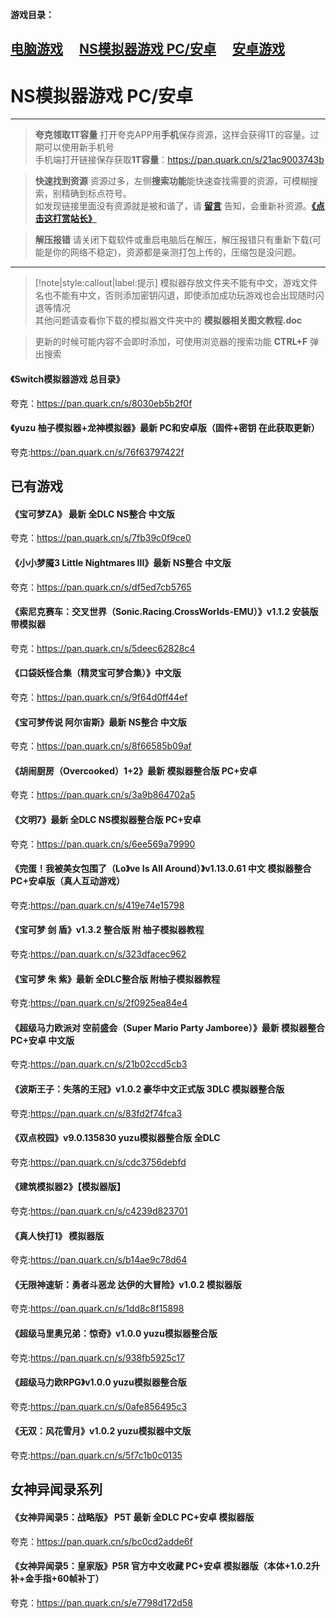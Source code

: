 **游戏目录：**

 [电脑游戏](zh-cn/Games/PC)&#8195;
 [NS模拟器游戏 PC/安卓](zh-cn/Games/NSgames)&#8195;
 [安卓游戏](zh-cn/Games/Android)
---

# NS模拟器游戏 PC/安卓

---
> **夸克领取1T容量**
  打开夸克APP用**手机**保存资源，这样会获得1T的容量。过期可以使用新手机号  
  手机端打开链接保存获取**1T容量**：https://pan.quark.cn/s/21ac9003743b  

> **快速找到资源**
  资源过多，左侧**搜索功能**能快速查找需要的资源，可模糊搜索，别精确到标点符号。  
  如发现链接里面没有资源就是被和谐了，请 [**留言**](zh-cn/bbs) 告知，会重新补资源。[**《点击这打赏站长》**](zh-cn/dashang)

> **解压报错**
  请关闭下载软件或重启电脑后在解压，解压报错只有重新下载(可能是你的网络不稳定)，资源都是亲测打包上传的，压缩包是没问题。

---

> [!note|style:callout|label:提示] 模拟器存放文件夹不能有中文，游戏文件名也不能有中文，否则添加密钥闪退，即使添加成功玩游戏也会出现随时闪退等情况  
其他问题请查看你下载的模拟器文件夹中的 **模拟器相关图文教程.doc**

> 更新的时候可能内容不会即时添加，可使用浏览器的搜索功能 **CTRL+F** 弹出搜索

#### 《Switch模拟器游戏 总目录》

夸克：https://pan.quark.cn/s/8030eb5b2f0f

#### 《yuzu 柚子模拟器+龙神模拟器》最新 PC和安卓版（固件+密钥 在此获取更新）

夸克:https://pan.quark.cn/s/76f63797422f

##  已有游戏

#### 《宝可梦ZA》 最新 全DLC NS整合 中文版

夸克：https://pan.quark.cn/s/7fb39c0f9ce0

#### 《小小梦魇3 Little Nightmares III》最新 NS整合 中文版

夸克：https://pan.quark.cn/s/df5ed7cb5765

#### 《索尼克赛车：交叉世界（Sonic.Racing.CrossWorlds-EMU）》v1.1.2 安装版 带模拟器

夸克：https://pan.quark.cn/s/5deec62828c4

#### 《口袋妖怪合集（精灵宝可梦合集）》中文版

夸克：https://pan.quark.cn/s/9f64d0ff44ef

#### 《宝可梦传说 阿尔宙斯》最新 NS整合 中文版

夸克：https://pan.quark.cn/s/8f66585b09af

#### 《胡闹厨房（Overcooked）1+2》最新 模拟器整合版 PC+安卓

夸克：https://pan.quark.cn/s/3a9b864702a5

#### 《文明7》最新 全DLC NS模拟器整合版 PC+安卓

夸克：https://pan.quark.cn/s/6ee569a79990

#### 《完蛋！我被美女包围了（Lo》ve Is All Around）》v1.13.0.61 中文 模拟器整合 PC+安卓版（真人互动游戏）

夸克:https://pan.quark.cn/s/419e74e15798

#### 《宝可梦 剑 盾》v1.3.2 整合版 附 柚子模拟器教程

夸克:https://pan.quark.cn/s/323dfacec962

#### 《宝可梦 朱 紫》最新 全DLC整合版 附柚子模拟器教程

夸克:https://pan.quark.cn/s/2f0925ea84e4

#### 《超级马力欧派对 空前盛会（Super Mario Party Jamboree）》最新 模拟器整合 PC+安卓 中文版

夸克:https://pan.quark.cn/s/21b02ccd5cb3

#### 《波斯王子：失落的王冠》v1.0.2 豪华中文正式版 3DLC 模拟器整合版

夸克:https://pan.quark.cn/s/83fd2f74fca3

#### 《双点校园》v9.0.135830 yuzu模拟器整合版 全DLC

夸克:https://pan.quark.cn/s/cdc3756debfd

#### 《建筑模拟器2》【模拟器版】

夸克:https://pan.quark.cn/s/c4239d823701

#### 《真人快打1》 模拟器版

夸克:https://pan.quark.cn/s/b14ae9c78d64

#### 《无限神速斩：勇者斗恶龙 达伊的大冒险》v1.0.2 模拟器版

夸克:https://pan.quark.cn/s/1dd8c8f15898

#### 《超级马里奥兄弟：惊奇》v1.0.0 yuzu模拟器整合版

夸克:https://pan.quark.cn/s/938fb5925c17

#### 《超级马力欧RPG》v1.0.0 yuzu模拟器整合版

夸克:https://pan.quark.cn/s/0afe856495c3

#### 《无双：风花雪月》v1.0.2 yuzu模拟器中文版

夸克:https://pan.quark.cn/s/5f7c1b0c0135

##  女神异闻录系列

#### 《女神异闻录5：战略版》 P5T 最新 全DLC PC+安卓 模拟器版

夸克：https://pan.quark.cn/s/bc0cd2adde6f

#### 《女神异闻录5：皇家版》P5R 官方中文收藏 PC+安卓 模拟器版（本体+1.0.2升补+金手指+60帧补丁）

夸克：https://pan.quark.cn/s/e7798d172d58